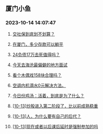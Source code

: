 ## 厦门小鱼 
### 2023-10-14 14:07:47

1. [交社保到底划不划算？](http://bbs.xmfish.com/read-htm-tid-18088181.html)

2. [在厦门，多少存款可以躺平](http://bbs.xmfish.com/read-htm-tid-18088277.html)

3. [24负债17万去死值得吗？](http://bbs.xmfish.com/read-htm-tid-18088306.html)

4. [今天去海沧最偏僻的地方面试](http://bbs.xmfish.com/read-htm-tid-18088271.html)

5. [看个木偶戏158块合理吗？](http://bbs.xmfish.com/read-htm-tid-18088177.html)

6. [空调内机滴水0元解决方法。](http://bbs.xmfish.com/read-htm-tid-18088220.html)

7. [今日份鸡汤：活着，到底是为了什么？](http://bbs.xmfish.com/read-htm-tid-18088318.html)

8. [[10-13]炒股进入第二阶段了，比以前成熟稳重](http://bbs.xmfish.com/read-htm-tid-18088164.html)

9. [[10-13]人，为什么要有自己的后代？](http://bbs.xmfish.com/read-htm-tid-18088165.html)

10. [[10-13]现在或者以后课后延时是强制参加的吗](http://bbs.xmfish.com/read-htm-tid-18088155.html)

